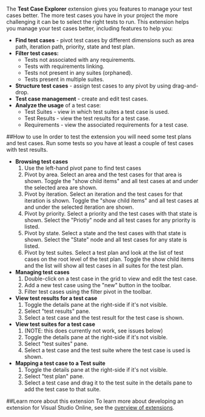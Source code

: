 The **Test Case Explorer** extension gives you features to manage your test cases better. The more test cases you have in your project the more challenging it can be to select the right tests to run. This extension helps you manage your test cases better, including features to help you:

* **Find test cases** - pivot test cases by different dimensions such as area path, iteration path, priority, state and test plan.
* **Filter test cases:**
	* Tests not associated with any requirements.
	* Tests with requirements linking.
	* Tests not present in any suites (orphaned).
	* Tests present in multiple suites.
* **Structure test cases** - assign test cases to any pivot by using drag-and-drop.
*	 **Test case management** - create and edit test cases.  
* **Analyze the usage** of a test case:
	* Test Suites - view in which test suites a test case is used.
	* Test Results - view the test results for a test case.
	* Requirements - view the associated requirements for a test case.

##How to use 
In order to test the extension you will need some test plans and test cases. Run some tests so you have at least a couple of test cases with test results.
 
* **Browsing test cases**
	1. Use the left-hand pivot pane to find test cases
	1. Pivot by area. Select an area and the test cases for that area is shown. Toggle the "show child items" and all test cases at and under the selected area are shown.
	1. Pivot by iteration. Select an iteration and the test cases for that iteration is shown. Toggle the "show child items" and all test cases at and under the selected iteration are shown.
	1. Pivot by priority. Select a priority and the test cases with that state is shown. Select the "Priotiy" node and all test cases for any priority is listed.
	1. Pivot by state. Select a state and the test cases with that state is shown. Select the "State" node and all test cases for any state is listed.
	1. Pivot by test suites. Select a test plan and look at the list of test cases on the root level of the test plan. Toggle the show child items and the list will show all test cases in all suites for the test plan.
* **Managing test cases**
	1. Double-click on a test case in the grid to view and edit the test case.
	1. Add a new test case using the "new" button in the toolbar.
	1. Filter test cases using the filter pivot in the toolbar.
* **View test results for a test case**
	1. Toggle the details pane at the right-side if it's not visible.
	1. Select "test results" pane.
	1. Select a test case and the test result for the test case is shown.
* **View test suites for a test case**
	1. (NOTE: this does currently not work, see issues below)
	1. Toggle the details pane at the right-side if it's not visible.
	1. Select "test suites" pane.
	1. Select a test case and the test suite where the test case is used is shown.
* **Mapping a test case to a Test suite**
	1. Toggle the details pane at the right-side if it's not visible.
	1. Select "test plan" pane.
	1. Select a test case and drag it to the test suite in the details pane to add the test case to that suite.

##Learn more about this extension
To learn more about developing an extension for Visual Studio Online, see the [overview of extensions](https://www.visualstudio.com/en-us/integrate/extensions/overview).
